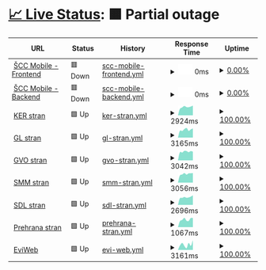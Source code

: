 # [📈 Live Status](https://scc-mobile.github.io/monitor/): <!--live status--> **🟧 Partial outage**

<!--start: status pages-->
<!-- This summary is generated by Upptime (https://github.com/upptime/upptime) -->
<!-- Do not edit this manually, your changes will be overwritten -->
<!-- prettier-ignore -->
| URL | Status | History | Response Time | Uptime |
| --- | ------ | ------- | ------------- | ------ |
| <img alt="" src="https://scc-mobile.thepatik.eu.org/cvet_barvni.png" height="13"> [ŠCC Mobile - Frontend](https://scc-mobile.thepatik.eu.org) | 🟥 Down | [scc-mobile-frontend.yml](https://github.com/scc-mobile/monitor/commits/HEAD/history/scc-mobile-frontend.yml) | <details><summary><img alt="Response time graph" src="./graphs/scc-mobile-frontend/response-time-week.png" height="20"> 0ms</summary><br><a href="https://scc-mobile.github.io/monitor/history/scc-mobile-frontend"><img alt="Response time 765" src="https://img.shields.io/endpoint?url=https%3A%2F%2Fraw.githubusercontent.com%2Fscc-mobile%2Fmonitor%2FHEAD%2Fapi%2Fscc-mobile-frontend%2Fresponse-time.json"></a><br><a href="https://scc-mobile.github.io/monitor/history/scc-mobile-frontend"><img alt="24-hour response time 0" src="https://img.shields.io/endpoint?url=https%3A%2F%2Fraw.githubusercontent.com%2Fscc-mobile%2Fmonitor%2FHEAD%2Fapi%2Fscc-mobile-frontend%2Fresponse-time-day.json"></a><br><a href="https://scc-mobile.github.io/monitor/history/scc-mobile-frontend"><img alt="7-day response time 0" src="https://img.shields.io/endpoint?url=https%3A%2F%2Fraw.githubusercontent.com%2Fscc-mobile%2Fmonitor%2FHEAD%2Fapi%2Fscc-mobile-frontend%2Fresponse-time-week.json"></a><br><a href="https://scc-mobile.github.io/monitor/history/scc-mobile-frontend"><img alt="30-day response time 864" src="https://img.shields.io/endpoint?url=https%3A%2F%2Fraw.githubusercontent.com%2Fscc-mobile%2Fmonitor%2FHEAD%2Fapi%2Fscc-mobile-frontend%2Fresponse-time-month.json"></a><br><a href="https://scc-mobile.github.io/monitor/history/scc-mobile-frontend"><img alt="1-year response time 765" src="https://img.shields.io/endpoint?url=https%3A%2F%2Fraw.githubusercontent.com%2Fscc-mobile%2Fmonitor%2FHEAD%2Fapi%2Fscc-mobile-frontend%2Fresponse-time-year.json"></a></details> | <details><summary><a href="https://scc-mobile.github.io/monitor/history/scc-mobile-frontend">0.00%</a></summary><a href="https://scc-mobile.github.io/monitor/history/scc-mobile-frontend"><img alt="All-time uptime 90.51%" src="https://img.shields.io/endpoint?url=https%3A%2F%2Fraw.githubusercontent.com%2Fscc-mobile%2Fmonitor%2FHEAD%2Fapi%2Fscc-mobile-frontend%2Fuptime.json"></a><br><a href="https://scc-mobile.github.io/monitor/history/scc-mobile-frontend"><img alt="24-hour uptime 0.00%" src="https://img.shields.io/endpoint?url=https%3A%2F%2Fraw.githubusercontent.com%2Fscc-mobile%2Fmonitor%2FHEAD%2Fapi%2Fscc-mobile-frontend%2Fuptime-day.json"></a><br><a href="https://scc-mobile.github.io/monitor/history/scc-mobile-frontend"><img alt="7-day uptime 0.00%" src="https://img.shields.io/endpoint?url=https%3A%2F%2Fraw.githubusercontent.com%2Fscc-mobile%2Fmonitor%2FHEAD%2Fapi%2Fscc-mobile-frontend%2Fuptime-week.json"></a><br><a href="https://scc-mobile.github.io/monitor/history/scc-mobile-frontend"><img alt="30-day uptime 60.26%" src="https://img.shields.io/endpoint?url=https%3A%2F%2Fraw.githubusercontent.com%2Fscc-mobile%2Fmonitor%2FHEAD%2Fapi%2Fscc-mobile-frontend%2Fuptime-month.json"></a><br><a href="https://scc-mobile.github.io/monitor/history/scc-mobile-frontend"><img alt="1-year uptime 90.51%" src="https://img.shields.io/endpoint?url=https%3A%2F%2Fraw.githubusercontent.com%2Fscc-mobile%2Fmonitor%2FHEAD%2Fapi%2Fscc-mobile-frontend%2Fuptime-year.json"></a></details>
| <img alt="" src="https://scc-mobile.thepatik.eu.org/cvet_barvni.png" height="13"> [ŠCC Mobile - Backend](https://scc-mobile-api.thepatik.eu.org) | 🟥 Down | [scc-mobile-backend.yml](https://github.com/scc-mobile/monitor/commits/HEAD/history/scc-mobile-backend.yml) | <details><summary><img alt="Response time graph" src="./graphs/scc-mobile-backend/response-time-week.png" height="20"> 0ms</summary><br><a href="https://scc-mobile.github.io/monitor/history/scc-mobile-backend"><img alt="Response time 1301" src="https://img.shields.io/endpoint?url=https%3A%2F%2Fraw.githubusercontent.com%2Fscc-mobile%2Fmonitor%2FHEAD%2Fapi%2Fscc-mobile-backend%2Fresponse-time.json"></a><br><a href="https://scc-mobile.github.io/monitor/history/scc-mobile-backend"><img alt="24-hour response time 0" src="https://img.shields.io/endpoint?url=https%3A%2F%2Fraw.githubusercontent.com%2Fscc-mobile%2Fmonitor%2FHEAD%2Fapi%2Fscc-mobile-backend%2Fresponse-time-day.json"></a><br><a href="https://scc-mobile.github.io/monitor/history/scc-mobile-backend"><img alt="7-day response time 0" src="https://img.shields.io/endpoint?url=https%3A%2F%2Fraw.githubusercontent.com%2Fscc-mobile%2Fmonitor%2FHEAD%2Fapi%2Fscc-mobile-backend%2Fresponse-time-week.json"></a><br><a href="https://scc-mobile.github.io/monitor/history/scc-mobile-backend"><img alt="30-day response time 1398" src="https://img.shields.io/endpoint?url=https%3A%2F%2Fraw.githubusercontent.com%2Fscc-mobile%2Fmonitor%2FHEAD%2Fapi%2Fscc-mobile-backend%2Fresponse-time-month.json"></a><br><a href="https://scc-mobile.github.io/monitor/history/scc-mobile-backend"><img alt="1-year response time 1301" src="https://img.shields.io/endpoint?url=https%3A%2F%2Fraw.githubusercontent.com%2Fscc-mobile%2Fmonitor%2FHEAD%2Fapi%2Fscc-mobile-backend%2Fresponse-time-year.json"></a></details> | <details><summary><a href="https://scc-mobile.github.io/monitor/history/scc-mobile-backend">0.00%</a></summary><a href="https://scc-mobile.github.io/monitor/history/scc-mobile-backend"><img alt="All-time uptime 90.28%" src="https://img.shields.io/endpoint?url=https%3A%2F%2Fraw.githubusercontent.com%2Fscc-mobile%2Fmonitor%2FHEAD%2Fapi%2Fscc-mobile-backend%2Fuptime.json"></a><br><a href="https://scc-mobile.github.io/monitor/history/scc-mobile-backend"><img alt="24-hour uptime 0.00%" src="https://img.shields.io/endpoint?url=https%3A%2F%2Fraw.githubusercontent.com%2Fscc-mobile%2Fmonitor%2FHEAD%2Fapi%2Fscc-mobile-backend%2Fuptime-day.json"></a><br><a href="https://scc-mobile.github.io/monitor/history/scc-mobile-backend"><img alt="7-day uptime 0.00%" src="https://img.shields.io/endpoint?url=https%3A%2F%2Fraw.githubusercontent.com%2Fscc-mobile%2Fmonitor%2FHEAD%2Fapi%2Fscc-mobile-backend%2Fuptime-week.json"></a><br><a href="https://scc-mobile.github.io/monitor/history/scc-mobile-backend"><img alt="30-day uptime 60.26%" src="https://img.shields.io/endpoint?url=https%3A%2F%2Fraw.githubusercontent.com%2Fscc-mobile%2Fmonitor%2FHEAD%2Fapi%2Fscc-mobile-backend%2Fuptime-month.json"></a><br><a href="https://scc-mobile.github.io/monitor/history/scc-mobile-backend"><img alt="1-year uptime 90.28%" src="https://img.shields.io/endpoint?url=https%3A%2F%2Fraw.githubusercontent.com%2Fscc-mobile%2Fmonitor%2FHEAD%2Fapi%2Fscc-mobile-backend%2Fuptime-year.json"></a></details>
| <img alt="" src="https://scc-mobile.thepatik.eu.org/KER_cvet.png" height="13"> [KER stran](https://ker.sc-celje.si) | 🟩 Up | [ker-stran.yml](https://github.com/scc-mobile/monitor/commits/HEAD/history/ker-stran.yml) | <details><summary><img alt="Response time graph" src="./graphs/ker-stran/response-time-week.png" height="20"> 2924ms</summary><br><a href="https://scc-mobile.github.io/monitor/history/ker-stran"><img alt="Response time 2927" src="https://img.shields.io/endpoint?url=https%3A%2F%2Fraw.githubusercontent.com%2Fscc-mobile%2Fmonitor%2FHEAD%2Fapi%2Fker-stran%2Fresponse-time.json"></a><br><a href="https://scc-mobile.github.io/monitor/history/ker-stran"><img alt="24-hour response time 3394" src="https://img.shields.io/endpoint?url=https%3A%2F%2Fraw.githubusercontent.com%2Fscc-mobile%2Fmonitor%2FHEAD%2Fapi%2Fker-stran%2Fresponse-time-day.json"></a><br><a href="https://scc-mobile.github.io/monitor/history/ker-stran"><img alt="7-day response time 2924" src="https://img.shields.io/endpoint?url=https%3A%2F%2Fraw.githubusercontent.com%2Fscc-mobile%2Fmonitor%2FHEAD%2Fapi%2Fker-stran%2Fresponse-time-week.json"></a><br><a href="https://scc-mobile.github.io/monitor/history/ker-stran"><img alt="30-day response time 3008" src="https://img.shields.io/endpoint?url=https%3A%2F%2Fraw.githubusercontent.com%2Fscc-mobile%2Fmonitor%2FHEAD%2Fapi%2Fker-stran%2Fresponse-time-month.json"></a><br><a href="https://scc-mobile.github.io/monitor/history/ker-stran"><img alt="1-year response time 2927" src="https://img.shields.io/endpoint?url=https%3A%2F%2Fraw.githubusercontent.com%2Fscc-mobile%2Fmonitor%2FHEAD%2Fapi%2Fker-stran%2Fresponse-time-year.json"></a></details> | <details><summary><a href="https://scc-mobile.github.io/monitor/history/ker-stran">100.00%</a></summary><a href="https://scc-mobile.github.io/monitor/history/ker-stran"><img alt="All-time uptime 99.19%" src="https://img.shields.io/endpoint?url=https%3A%2F%2Fraw.githubusercontent.com%2Fscc-mobile%2Fmonitor%2FHEAD%2Fapi%2Fker-stran%2Fuptime.json"></a><br><a href="https://scc-mobile.github.io/monitor/history/ker-stran"><img alt="24-hour uptime 100.00%" src="https://img.shields.io/endpoint?url=https%3A%2F%2Fraw.githubusercontent.com%2Fscc-mobile%2Fmonitor%2FHEAD%2Fapi%2Fker-stran%2Fuptime-day.json"></a><br><a href="https://scc-mobile.github.io/monitor/history/ker-stran"><img alt="7-day uptime 100.00%" src="https://img.shields.io/endpoint?url=https%3A%2F%2Fraw.githubusercontent.com%2Fscc-mobile%2Fmonitor%2FHEAD%2Fapi%2Fker-stran%2Fuptime-week.json"></a><br><a href="https://scc-mobile.github.io/monitor/history/ker-stran"><img alt="30-day uptime 96.71%" src="https://img.shields.io/endpoint?url=https%3A%2F%2Fraw.githubusercontent.com%2Fscc-mobile%2Fmonitor%2FHEAD%2Fapi%2Fker-stran%2Fuptime-month.json"></a><br><a href="https://scc-mobile.github.io/monitor/history/ker-stran"><img alt="1-year uptime 99.19%" src="https://img.shields.io/endpoint?url=https%3A%2F%2Fraw.githubusercontent.com%2Fscc-mobile%2Fmonitor%2FHEAD%2Fapi%2Fker-stran%2Fuptime-year.json"></a></details>
| <img alt="" src="https://scc-mobile.thepatik.eu.org/GL_cvet.png" height="13"> [GL stran](https://gl.sc-celje.si) | 🟩 Up | [gl-stran.yml](https://github.com/scc-mobile/monitor/commits/HEAD/history/gl-stran.yml) | <details><summary><img alt="Response time graph" src="./graphs/gl-stran/response-time-week.png" height="20"> 3165ms</summary><br><a href="https://scc-mobile.github.io/monitor/history/gl-stran"><img alt="Response time 3228" src="https://img.shields.io/endpoint?url=https%3A%2F%2Fraw.githubusercontent.com%2Fscc-mobile%2Fmonitor%2FHEAD%2Fapi%2Fgl-stran%2Fresponse-time.json"></a><br><a href="https://scc-mobile.github.io/monitor/history/gl-stran"><img alt="24-hour response time 3642" src="https://img.shields.io/endpoint?url=https%3A%2F%2Fraw.githubusercontent.com%2Fscc-mobile%2Fmonitor%2FHEAD%2Fapi%2Fgl-stran%2Fresponse-time-day.json"></a><br><a href="https://scc-mobile.github.io/monitor/history/gl-stran"><img alt="7-day response time 3165" src="https://img.shields.io/endpoint?url=https%3A%2F%2Fraw.githubusercontent.com%2Fscc-mobile%2Fmonitor%2FHEAD%2Fapi%2Fgl-stran%2Fresponse-time-week.json"></a><br><a href="https://scc-mobile.github.io/monitor/history/gl-stran"><img alt="30-day response time 3367" src="https://img.shields.io/endpoint?url=https%3A%2F%2Fraw.githubusercontent.com%2Fscc-mobile%2Fmonitor%2FHEAD%2Fapi%2Fgl-stran%2Fresponse-time-month.json"></a><br><a href="https://scc-mobile.github.io/monitor/history/gl-stran"><img alt="1-year response time 3228" src="https://img.shields.io/endpoint?url=https%3A%2F%2Fraw.githubusercontent.com%2Fscc-mobile%2Fmonitor%2FHEAD%2Fapi%2Fgl-stran%2Fresponse-time-year.json"></a></details> | <details><summary><a href="https://scc-mobile.github.io/monitor/history/gl-stran">100.00%</a></summary><a href="https://scc-mobile.github.io/monitor/history/gl-stran"><img alt="All-time uptime 99.19%" src="https://img.shields.io/endpoint?url=https%3A%2F%2Fraw.githubusercontent.com%2Fscc-mobile%2Fmonitor%2FHEAD%2Fapi%2Fgl-stran%2Fuptime.json"></a><br><a href="https://scc-mobile.github.io/monitor/history/gl-stran"><img alt="24-hour uptime 100.00%" src="https://img.shields.io/endpoint?url=https%3A%2F%2Fraw.githubusercontent.com%2Fscc-mobile%2Fmonitor%2FHEAD%2Fapi%2Fgl-stran%2Fuptime-day.json"></a><br><a href="https://scc-mobile.github.io/monitor/history/gl-stran"><img alt="7-day uptime 100.00%" src="https://img.shields.io/endpoint?url=https%3A%2F%2Fraw.githubusercontent.com%2Fscc-mobile%2Fmonitor%2FHEAD%2Fapi%2Fgl-stran%2Fuptime-week.json"></a><br><a href="https://scc-mobile.github.io/monitor/history/gl-stran"><img alt="30-day uptime 96.71%" src="https://img.shields.io/endpoint?url=https%3A%2F%2Fraw.githubusercontent.com%2Fscc-mobile%2Fmonitor%2FHEAD%2Fapi%2Fgl-stran%2Fuptime-month.json"></a><br><a href="https://scc-mobile.github.io/monitor/history/gl-stran"><img alt="1-year uptime 99.19%" src="https://img.shields.io/endpoint?url=https%3A%2F%2Fraw.githubusercontent.com%2Fscc-mobile%2Fmonitor%2FHEAD%2Fapi%2Fgl-stran%2Fuptime-year.json"></a></details>
| <img alt="" src="https://scc-mobile.thepatik.eu.org/GVO_cvet.png" height="13"> [GVO stran](https://gvo.sc-celje.si) | 🟩 Up | [gvo-stran.yml](https://github.com/scc-mobile/monitor/commits/HEAD/history/gvo-stran.yml) | <details><summary><img alt="Response time graph" src="./graphs/gvo-stran/response-time-week.png" height="20"> 3042ms</summary><br><a href="https://scc-mobile.github.io/monitor/history/gvo-stran"><img alt="Response time 3280" src="https://img.shields.io/endpoint?url=https%3A%2F%2Fraw.githubusercontent.com%2Fscc-mobile%2Fmonitor%2FHEAD%2Fapi%2Fgvo-stran%2Fresponse-time.json"></a><br><a href="https://scc-mobile.github.io/monitor/history/gvo-stran"><img alt="24-hour response time 3033" src="https://img.shields.io/endpoint?url=https%3A%2F%2Fraw.githubusercontent.com%2Fscc-mobile%2Fmonitor%2FHEAD%2Fapi%2Fgvo-stran%2Fresponse-time-day.json"></a><br><a href="https://scc-mobile.github.io/monitor/history/gvo-stran"><img alt="7-day response time 3042" src="https://img.shields.io/endpoint?url=https%3A%2F%2Fraw.githubusercontent.com%2Fscc-mobile%2Fmonitor%2FHEAD%2Fapi%2Fgvo-stran%2Fresponse-time-week.json"></a><br><a href="https://scc-mobile.github.io/monitor/history/gvo-stran"><img alt="30-day response time 3474" src="https://img.shields.io/endpoint?url=https%3A%2F%2Fraw.githubusercontent.com%2Fscc-mobile%2Fmonitor%2FHEAD%2Fapi%2Fgvo-stran%2Fresponse-time-month.json"></a><br><a href="https://scc-mobile.github.io/monitor/history/gvo-stran"><img alt="1-year response time 3280" src="https://img.shields.io/endpoint?url=https%3A%2F%2Fraw.githubusercontent.com%2Fscc-mobile%2Fmonitor%2FHEAD%2Fapi%2Fgvo-stran%2Fresponse-time-year.json"></a></details> | <details><summary><a href="https://scc-mobile.github.io/monitor/history/gvo-stran">100.00%</a></summary><a href="https://scc-mobile.github.io/monitor/history/gvo-stran"><img alt="All-time uptime 99.21%" src="https://img.shields.io/endpoint?url=https%3A%2F%2Fraw.githubusercontent.com%2Fscc-mobile%2Fmonitor%2FHEAD%2Fapi%2Fgvo-stran%2Fuptime.json"></a><br><a href="https://scc-mobile.github.io/monitor/history/gvo-stran"><img alt="24-hour uptime 100.00%" src="https://img.shields.io/endpoint?url=https%3A%2F%2Fraw.githubusercontent.com%2Fscc-mobile%2Fmonitor%2FHEAD%2Fapi%2Fgvo-stran%2Fuptime-day.json"></a><br><a href="https://scc-mobile.github.io/monitor/history/gvo-stran"><img alt="7-day uptime 100.00%" src="https://img.shields.io/endpoint?url=https%3A%2F%2Fraw.githubusercontent.com%2Fscc-mobile%2Fmonitor%2FHEAD%2Fapi%2Fgvo-stran%2Fuptime-week.json"></a><br><a href="https://scc-mobile.github.io/monitor/history/gvo-stran"><img alt="30-day uptime 96.72%" src="https://img.shields.io/endpoint?url=https%3A%2F%2Fraw.githubusercontent.com%2Fscc-mobile%2Fmonitor%2FHEAD%2Fapi%2Fgvo-stran%2Fuptime-month.json"></a><br><a href="https://scc-mobile.github.io/monitor/history/gvo-stran"><img alt="1-year uptime 99.21%" src="https://img.shields.io/endpoint?url=https%3A%2F%2Fraw.githubusercontent.com%2Fscc-mobile%2Fmonitor%2FHEAD%2Fapi%2Fgvo-stran%2Fuptime-year.json"></a></details>
| <img alt="" src="https://scc-mobile.thepatik.eu.org/SMM_cvet.png" height="13"> [SMM stran](https://smm.sc-celje.si) | 🟩 Up | [smm-stran.yml](https://github.com/scc-mobile/monitor/commits/HEAD/history/smm-stran.yml) | <details><summary><img alt="Response time graph" src="./graphs/smm-stran/response-time-week.png" height="20"> 3056ms</summary><br><a href="https://scc-mobile.github.io/monitor/history/smm-stran"><img alt="Response time 3043" src="https://img.shields.io/endpoint?url=https%3A%2F%2Fraw.githubusercontent.com%2Fscc-mobile%2Fmonitor%2FHEAD%2Fapi%2Fsmm-stran%2Fresponse-time.json"></a><br><a href="https://scc-mobile.github.io/monitor/history/smm-stran"><img alt="24-hour response time 3344" src="https://img.shields.io/endpoint?url=https%3A%2F%2Fraw.githubusercontent.com%2Fscc-mobile%2Fmonitor%2FHEAD%2Fapi%2Fsmm-stran%2Fresponse-time-day.json"></a><br><a href="https://scc-mobile.github.io/monitor/history/smm-stran"><img alt="7-day response time 3056" src="https://img.shields.io/endpoint?url=https%3A%2F%2Fraw.githubusercontent.com%2Fscc-mobile%2Fmonitor%2FHEAD%2Fapi%2Fsmm-stran%2Fresponse-time-week.json"></a><br><a href="https://scc-mobile.github.io/monitor/history/smm-stran"><img alt="30-day response time 3154" src="https://img.shields.io/endpoint?url=https%3A%2F%2Fraw.githubusercontent.com%2Fscc-mobile%2Fmonitor%2FHEAD%2Fapi%2Fsmm-stran%2Fresponse-time-month.json"></a><br><a href="https://scc-mobile.github.io/monitor/history/smm-stran"><img alt="1-year response time 3043" src="https://img.shields.io/endpoint?url=https%3A%2F%2Fraw.githubusercontent.com%2Fscc-mobile%2Fmonitor%2FHEAD%2Fapi%2Fsmm-stran%2Fresponse-time-year.json"></a></details> | <details><summary><a href="https://scc-mobile.github.io/monitor/history/smm-stran">100.00%</a></summary><a href="https://scc-mobile.github.io/monitor/history/smm-stran"><img alt="All-time uptime 99.21%" src="https://img.shields.io/endpoint?url=https%3A%2F%2Fraw.githubusercontent.com%2Fscc-mobile%2Fmonitor%2FHEAD%2Fapi%2Fsmm-stran%2Fuptime.json"></a><br><a href="https://scc-mobile.github.io/monitor/history/smm-stran"><img alt="24-hour uptime 100.00%" src="https://img.shields.io/endpoint?url=https%3A%2F%2Fraw.githubusercontent.com%2Fscc-mobile%2Fmonitor%2FHEAD%2Fapi%2Fsmm-stran%2Fuptime-day.json"></a><br><a href="https://scc-mobile.github.io/monitor/history/smm-stran"><img alt="7-day uptime 100.00%" src="https://img.shields.io/endpoint?url=https%3A%2F%2Fraw.githubusercontent.com%2Fscc-mobile%2Fmonitor%2FHEAD%2Fapi%2Fsmm-stran%2Fuptime-week.json"></a><br><a href="https://scc-mobile.github.io/monitor/history/smm-stran"><img alt="30-day uptime 96.72%" src="https://img.shields.io/endpoint?url=https%3A%2F%2Fraw.githubusercontent.com%2Fscc-mobile%2Fmonitor%2FHEAD%2Fapi%2Fsmm-stran%2Fuptime-month.json"></a><br><a href="https://scc-mobile.github.io/monitor/history/smm-stran"><img alt="1-year uptime 99.21%" src="https://img.shields.io/endpoint?url=https%3A%2F%2Fraw.githubusercontent.com%2Fscc-mobile%2Fmonitor%2FHEAD%2Fapi%2Fsmm-stran%2Fuptime-year.json"></a></details>
| <img alt="" src="https://scc-mobile.thepatik.eu.org/SDL_cvet.png" height="13"> [SDL stran](https://sdl.sc-celje.si) | 🟩 Up | [sdl-stran.yml](https://github.com/scc-mobile/monitor/commits/HEAD/history/sdl-stran.yml) | <details><summary><img alt="Response time graph" src="./graphs/sdl-stran/response-time-week.png" height="20"> 2696ms</summary><br><a href="https://scc-mobile.github.io/monitor/history/sdl-stran"><img alt="Response time 2815" src="https://img.shields.io/endpoint?url=https%3A%2F%2Fraw.githubusercontent.com%2Fscc-mobile%2Fmonitor%2FHEAD%2Fapi%2Fsdl-stran%2Fresponse-time.json"></a><br><a href="https://scc-mobile.github.io/monitor/history/sdl-stran"><img alt="24-hour response time 3355" src="https://img.shields.io/endpoint?url=https%3A%2F%2Fraw.githubusercontent.com%2Fscc-mobile%2Fmonitor%2FHEAD%2Fapi%2Fsdl-stran%2Fresponse-time-day.json"></a><br><a href="https://scc-mobile.github.io/monitor/history/sdl-stran"><img alt="7-day response time 2696" src="https://img.shields.io/endpoint?url=https%3A%2F%2Fraw.githubusercontent.com%2Fscc-mobile%2Fmonitor%2FHEAD%2Fapi%2Fsdl-stran%2Fresponse-time-week.json"></a><br><a href="https://scc-mobile.github.io/monitor/history/sdl-stran"><img alt="30-day response time 2886" src="https://img.shields.io/endpoint?url=https%3A%2F%2Fraw.githubusercontent.com%2Fscc-mobile%2Fmonitor%2FHEAD%2Fapi%2Fsdl-stran%2Fresponse-time-month.json"></a><br><a href="https://scc-mobile.github.io/monitor/history/sdl-stran"><img alt="1-year response time 2815" src="https://img.shields.io/endpoint?url=https%3A%2F%2Fraw.githubusercontent.com%2Fscc-mobile%2Fmonitor%2FHEAD%2Fapi%2Fsdl-stran%2Fresponse-time-year.json"></a></details> | <details><summary><a href="https://scc-mobile.github.io/monitor/history/sdl-stran">100.00%</a></summary><a href="https://scc-mobile.github.io/monitor/history/sdl-stran"><img alt="All-time uptime 99.21%" src="https://img.shields.io/endpoint?url=https%3A%2F%2Fraw.githubusercontent.com%2Fscc-mobile%2Fmonitor%2FHEAD%2Fapi%2Fsdl-stran%2Fuptime.json"></a><br><a href="https://scc-mobile.github.io/monitor/history/sdl-stran"><img alt="24-hour uptime 100.00%" src="https://img.shields.io/endpoint?url=https%3A%2F%2Fraw.githubusercontent.com%2Fscc-mobile%2Fmonitor%2FHEAD%2Fapi%2Fsdl-stran%2Fuptime-day.json"></a><br><a href="https://scc-mobile.github.io/monitor/history/sdl-stran"><img alt="7-day uptime 100.00%" src="https://img.shields.io/endpoint?url=https%3A%2F%2Fraw.githubusercontent.com%2Fscc-mobile%2Fmonitor%2FHEAD%2Fapi%2Fsdl-stran%2Fuptime-week.json"></a><br><a href="https://scc-mobile.github.io/monitor/history/sdl-stran"><img alt="30-day uptime 96.72%" src="https://img.shields.io/endpoint?url=https%3A%2F%2Fraw.githubusercontent.com%2Fscc-mobile%2Fmonitor%2FHEAD%2Fapi%2Fsdl-stran%2Fuptime-month.json"></a><br><a href="https://scc-mobile.github.io/monitor/history/sdl-stran"><img alt="1-year uptime 99.21%" src="https://img.shields.io/endpoint?url=https%3A%2F%2Fraw.githubusercontent.com%2Fscc-mobile%2Fmonitor%2FHEAD%2Fapi%2Fsdl-stran%2Fuptime-year.json"></a></details>
| <img alt="" src="https://prehrana.sc-celje.si/assets/images/logo.png" height="13"> [Prehrana stran](https://prehrana.sc-celje.si) | 🟩 Up | [prehrana-stran.yml](https://github.com/scc-mobile/monitor/commits/HEAD/history/prehrana-stran.yml) | <details><summary><img alt="Response time graph" src="./graphs/prehrana-stran/response-time-week.png" height="20"> 1067ms</summary><br><a href="https://scc-mobile.github.io/monitor/history/prehrana-stran"><img alt="Response time 1305" src="https://img.shields.io/endpoint?url=https%3A%2F%2Fraw.githubusercontent.com%2Fscc-mobile%2Fmonitor%2FHEAD%2Fapi%2Fprehrana-stran%2Fresponse-time.json"></a><br><a href="https://scc-mobile.github.io/monitor/history/prehrana-stran"><img alt="24-hour response time 1285" src="https://img.shields.io/endpoint?url=https%3A%2F%2Fraw.githubusercontent.com%2Fscc-mobile%2Fmonitor%2FHEAD%2Fapi%2Fprehrana-stran%2Fresponse-time-day.json"></a><br><a href="https://scc-mobile.github.io/monitor/history/prehrana-stran"><img alt="7-day response time 1067" src="https://img.shields.io/endpoint?url=https%3A%2F%2Fraw.githubusercontent.com%2Fscc-mobile%2Fmonitor%2FHEAD%2Fapi%2Fprehrana-stran%2Fresponse-time-week.json"></a><br><a href="https://scc-mobile.github.io/monitor/history/prehrana-stran"><img alt="30-day response time 1145" src="https://img.shields.io/endpoint?url=https%3A%2F%2Fraw.githubusercontent.com%2Fscc-mobile%2Fmonitor%2FHEAD%2Fapi%2Fprehrana-stran%2Fresponse-time-month.json"></a><br><a href="https://scc-mobile.github.io/monitor/history/prehrana-stran"><img alt="1-year response time 1305" src="https://img.shields.io/endpoint?url=https%3A%2F%2Fraw.githubusercontent.com%2Fscc-mobile%2Fmonitor%2FHEAD%2Fapi%2Fprehrana-stran%2Fresponse-time-year.json"></a></details> | <details><summary><a href="https://scc-mobile.github.io/monitor/history/prehrana-stran">100.00%</a></summary><a href="https://scc-mobile.github.io/monitor/history/prehrana-stran"><img alt="All-time uptime 99.21%" src="https://img.shields.io/endpoint?url=https%3A%2F%2Fraw.githubusercontent.com%2Fscc-mobile%2Fmonitor%2FHEAD%2Fapi%2Fprehrana-stran%2Fuptime.json"></a><br><a href="https://scc-mobile.github.io/monitor/history/prehrana-stran"><img alt="24-hour uptime 100.00%" src="https://img.shields.io/endpoint?url=https%3A%2F%2Fraw.githubusercontent.com%2Fscc-mobile%2Fmonitor%2FHEAD%2Fapi%2Fprehrana-stran%2Fuptime-day.json"></a><br><a href="https://scc-mobile.github.io/monitor/history/prehrana-stran"><img alt="7-day uptime 100.00%" src="https://img.shields.io/endpoint?url=https%3A%2F%2Fraw.githubusercontent.com%2Fscc-mobile%2Fmonitor%2FHEAD%2Fapi%2Fprehrana-stran%2Fuptime-week.json"></a><br><a href="https://scc-mobile.github.io/monitor/history/prehrana-stran"><img alt="30-day uptime 96.72%" src="https://img.shields.io/endpoint?url=https%3A%2F%2Fraw.githubusercontent.com%2Fscc-mobile%2Fmonitor%2FHEAD%2Fapi%2Fprehrana-stran%2Fuptime-month.json"></a><br><a href="https://scc-mobile.github.io/monitor/history/prehrana-stran"><img alt="1-year uptime 99.21%" src="https://img.shields.io/endpoint?url=https%3A%2F%2Fraw.githubusercontent.com%2Fscc-mobile%2Fmonitor%2FHEAD%2Fapi%2Fprehrana-stran%2Fuptime-year.json"></a></details>
| <img alt="" src="https://eportal.sc-celje.si/EWePortal/img/eviwebSIS.ico" height="13"> [EviWeb](https://eportal.sc-celje.si/EWePortal-cgi/EWePortal.exe/getdata?CID=000:-:0000000000&ACT=getPUBCID&PMD=3.086) | 🟩 Up | [evi-web.yml](https://github.com/scc-mobile/monitor/commits/HEAD/history/evi-web.yml) | <details><summary><img alt="Response time graph" src="./graphs/evi-web/response-time-week.png" height="20"> 3161ms</summary><br><a href="https://scc-mobile.github.io/monitor/history/evi-web"><img alt="Response time 2788" src="https://img.shields.io/endpoint?url=https%3A%2F%2Fraw.githubusercontent.com%2Fscc-mobile%2Fmonitor%2FHEAD%2Fapi%2Fevi-web%2Fresponse-time.json"></a><br><a href="https://scc-mobile.github.io/monitor/history/evi-web"><img alt="24-hour response time 5696" src="https://img.shields.io/endpoint?url=https%3A%2F%2Fraw.githubusercontent.com%2Fscc-mobile%2Fmonitor%2FHEAD%2Fapi%2Fevi-web%2Fresponse-time-day.json"></a><br><a href="https://scc-mobile.github.io/monitor/history/evi-web"><img alt="7-day response time 3161" src="https://img.shields.io/endpoint?url=https%3A%2F%2Fraw.githubusercontent.com%2Fscc-mobile%2Fmonitor%2FHEAD%2Fapi%2Fevi-web%2Fresponse-time-week.json"></a><br><a href="https://scc-mobile.github.io/monitor/history/evi-web"><img alt="30-day response time 3875" src="https://img.shields.io/endpoint?url=https%3A%2F%2Fraw.githubusercontent.com%2Fscc-mobile%2Fmonitor%2FHEAD%2Fapi%2Fevi-web%2Fresponse-time-month.json"></a><br><a href="https://scc-mobile.github.io/monitor/history/evi-web"><img alt="1-year response time 2788" src="https://img.shields.io/endpoint?url=https%3A%2F%2Fraw.githubusercontent.com%2Fscc-mobile%2Fmonitor%2FHEAD%2Fapi%2Fevi-web%2Fresponse-time-year.json"></a></details> | <details><summary><a href="https://scc-mobile.github.io/monitor/history/evi-web">100.00%</a></summary><a href="https://scc-mobile.github.io/monitor/history/evi-web"><img alt="All-time uptime 97.53%" src="https://img.shields.io/endpoint?url=https%3A%2F%2Fraw.githubusercontent.com%2Fscc-mobile%2Fmonitor%2FHEAD%2Fapi%2Fevi-web%2Fuptime.json"></a><br><a href="https://scc-mobile.github.io/monitor/history/evi-web"><img alt="24-hour uptime 100.00%" src="https://img.shields.io/endpoint?url=https%3A%2F%2Fraw.githubusercontent.com%2Fscc-mobile%2Fmonitor%2FHEAD%2Fapi%2Fevi-web%2Fuptime-day.json"></a><br><a href="https://scc-mobile.github.io/monitor/history/evi-web"><img alt="7-day uptime 100.00%" src="https://img.shields.io/endpoint?url=https%3A%2F%2Fraw.githubusercontent.com%2Fscc-mobile%2Fmonitor%2FHEAD%2Fapi%2Fevi-web%2Fuptime-week.json"></a><br><a href="https://scc-mobile.github.io/monitor/history/evi-web"><img alt="30-day uptime 96.72%" src="https://img.shields.io/endpoint?url=https%3A%2F%2Fraw.githubusercontent.com%2Fscc-mobile%2Fmonitor%2FHEAD%2Fapi%2Fevi-web%2Fuptime-month.json"></a><br><a href="https://scc-mobile.github.io/monitor/history/evi-web"><img alt="1-year uptime 97.53%" src="https://img.shields.io/endpoint?url=https%3A%2F%2Fraw.githubusercontent.com%2Fscc-mobile%2Fmonitor%2FHEAD%2Fapi%2Fevi-web%2Fuptime-year.json"></a></details>

<!--end: status pages-->
